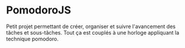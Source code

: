 # PomodoroJS
Petit projet permettant de créer, organiser et suivre l'avancement des tâches et sous-tâches. Tout ça est couplés à une horloge appliquant la technique pomodoro.
